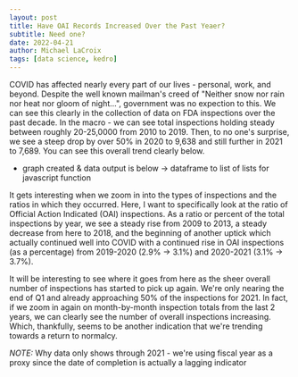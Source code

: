 ```yaml
---
layout: post
title: Have OAI Records Increased Over the Past Yeaer?
subtitle: Need one?
date: 2022-04-21 
author: Michael LaCroix 
tags: [data science, kedro]
---
```


COVID has affected nearly every part of our lives - personal, work, and beyond. Despite the well known mailman's creed of "Neither snow nor rain nor heat nor gloom of night...", government was no expection to this. We can see this clearly in the collection of data on FDA inspections over the past decade. In the macro - we can see total inspections holding steady between roughly 20-25,0000 from 2010 to 2019. Then, to no one's surprise, we see a steep drop by over 50% in 2020 to 9,638 and still further in 2021 to 7,689. You can see this overall trend clearly below.

- graph created & data output is below -> dataframe to list of lists for javascript function

It gets interesting when we zoom in into the types of inspections and the ratios in which they occurred. Here, I want to specifically look at the ratio of Official Action Indicated (OAI) inspections. As a ratio or percent of the total inspections by year, we see a steady rise from 2009 to 2013, a steady decrease from here to 2018, and the beginning of another uptick which actually continued well into COVID with a continued rise in OAI inspections (as a percentage) from 2019-2020 (2.9% -> 3.1%) and 2020-2021 (3.1% -> 3.7%).

<script type="text/javascript" src="https://www.gstatic.com/charts/loader.js"></script>
<script type="text/javascript">
    google.charts.load('current', {'packages':['corechart']});
    google.charts.setOnLoadCallback(drawChart);

    function drawChart() {
    var data = google.visualization.arrayToDataTable([
    ['Fiscal Year', 'Total Number'],
        ['2010', 21517],
        ['2011', 25489],
        ['2012', 24774],
        ['2013', 21561],
        ['2014', 20442],
        ['2015', 20447],
        ['2016', 20728],
        ['2017', 21756],
        ['2018', 21546],
        ['2019', 19527],
        ['2020', 9637],
        ['2021', 7689],
        ['2022', 3173]
    ]);

    var options = {
        title: 'Total Inspections',
        // curveType: 'function',
        legend: { position: 'bottom' }
    };

    var chart = new google.visualization.LineChart(document.getElementById('curve_chart'));

    chart.draw(data, options);
    }
</script>



It will be interesting to see where it goes from here as the sheer overall number of inspections has started to pick up again. We're only nearing the end of Q1 and already approaching 50% of the inspections for 2021. In fact, if we zoom in again on month-by-month inspection totals from the last 2 years, we can clearly see the number of overall inspections increasing. Which, thankfully, seems to be another indication that we're trending towards a return to normalcy.

*NOTE:* Why data only shows through 2021 - we're using fiscal year as a proxy since the date of completion is actually a lagging indicator
